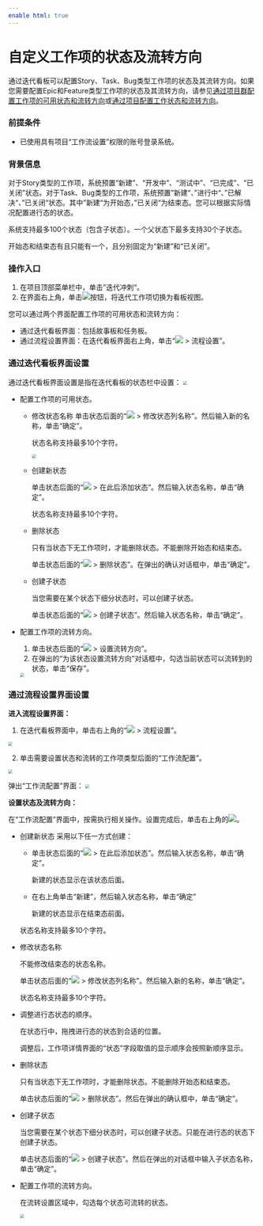 ```yaml
---
enable html: true
---
```

# 自定义工作项的状态及流转方向

通过迭代看板可以配置Story、Task、Bug类型工作项的状态及其流转方向。如果您需要配置Epic和Feature类型工作项的状态及其流转方向，请参见[通过项目群配置工作项的可用状态和流转方向](5-7-2-配置工作项的可用状态和流转方向-000)或[通过项目配置工作状态和流转方向](7-2-2-配置工作状态和流转方向)。

### 前提条件
* 已使用具有项目“工作流设置”权限的账号登录系统。

### 背景信息
对于Story类型的工作项，系统预置“新建”、“开发中”、“测试中”、“已完成”、“已关闭”状态。对于Task、Bug类型的工作项，系统预置”新建“、”进行中“、”已解决“、”已关闭“状态。其中”新建“为开始态，”已关闭“为结束态。您可以根据实际情况配置进行态的状态。

系统支持最多100个状态（包含子状态）。一个父状态下最多支持30个子状态。

开始态和结束态有且只能有一个，且分别固定为“新建”和“已关闭”。

### 操作入口
1. 在项目顶部菜单栏中，单击”迭代冲刺“。
2. 在界面右上角，单击![](fig/kanban.png)按钮，将迭代工作项切换为看板视图。

 您可以通过两个界面配置工作项的可用状态和流转方向：    
* 通过迭代看板界面：包括故事板和任务板。
* 通过流程设置界面：在迭代看板界面右上角，单击“![](fig/more.png) > 流程设置”。


### 通过迭代看板界面设置

通过迭代看板界面设置是指在迭代看板的状态栏中设置：
<img src="fig/迭代-状态-看板.png" style="zoom:50%">

* 配置工作项的可用状态。
  * 修改状态名称
      单击状态后面的“![](fig/rank.png) > 修改状态列名称”。然后输入新的名称，单击“确定”。
      
      状态名称支持最多10个字符。
         
     <img src="fig/迭代-修改状态名称.png" style="zoom:50%">
         
  * 创建新状态
    
    单击状态后面的“![](fig/rank.png) > 在此后添加状态”。然后输入状态名称，单击“确定”。
       
       状态名称支持最多10个字符。
       
  * 删除状态
       
       只有当状态下无工作项时，才能删除状态。不能删除开始态和结束态。
       
       单击状态后面的“![](fig/rank.png) > 删除状态”。在弹出的确认对话框中，单击“确定”。
       
  * 创建子状态
       
       当您需要在某个状态下细分状态时，可以创建子状态。
       
       单击状态后面的“![](fig/rank.png) > 创建子状态”。然后输入状态名称，单击“确定”。
       
* 配置工作项的流转方向。
   1. 单击状态后面的“![](fig/rank.png) > 设置流转方向”。
   2. 在弹出的“为该状态设置流转方向”对话框中，勾选当前状态可以流转到的状态，单击“保存”。
   
   <img src="fig/迭代-修改状态名称.png" style="zoom:50%">
     
### 通过流程设置界面设置

**进入流程设置界面：**

1. 在迭代看板界面中，单击右上角的“![](fig/more.png) > 流程设置”。
  
  <img src="fig/迭代-进入流程设置.png" style="zoom:50%">
  
2. 单击需要设置状态和流转的工作项类型后面的“工作流配置”。
  
  <img src="fig/迭代-流程设置.png" style="zoom:50%">

弹出“工作流配置”界面：
 <img src="fig/迭代-工作流配置.png" style="zoom:50%">
  
**设置状态及流转方向：**

在“工作流配置”界面中，按需执行相关操作。设置完成后，单击右上角的![](fig/close.png)。

* 创建新状态
  采用以下任一方式创建：
  * 单击状态后面的“![](fig/rank.png) > 在此后添加状态”。然后输入状态名称，单击“确定”。
    
    新建的状态显示在该状态后面。
    
  * 在右上角单击“新建”，然后输入状态名称，单击“确定”
    
    新建的状态显示在结束态前面。
    
  状态名称支持最多10个字符。
  
* 修改状态名称
  
  不能修改结束态的状态名称。
  
  单击状态后面的“![](fig/rank.png) > 修改状态列名称”。然后输入新的名称，单击“确定”。
      
  状态名称支持最多10个字符。

* 调整进行态状态的顺序。
     
   在状态行中，拖拽进行态的状态到合适的位置。
   
   调整后，工作项详情界面的“状态”字段取值的显示顺序会按照新顺序显示。      
     
* 删除状态
   
   只有当状态下无工作项时，才能删除状态。不能删除开始态和结束态。
   
   单击状态后面的“![](fig/rank.png) > 删除状态”。然后在弹出的确认框中，单击“确定”。
   
* 创建子状态
    
    当您需要在某个状态下细分状态时，可以创建子状态。只能在进行态的状态下创建子状态。
    
    单击状态后面的“![](fig/rank.png) > 创建子状态”。然后在弹出的对话框中输入子状态名称，单击“确定”。
    
* 配置工作项的流转方向。
  
  在流转设置区域中，勾选每个状态可流转的状态。
  
  <img src="fig/迭代-流转设置.png" style="zoom:50%">

